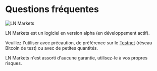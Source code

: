 # Questions fréquentes

<img :src="$withBase('/assets/lnm.png')" alt="LN Markets">

LN Markets est un logiciel en version alpha (en développement actif).

Veuillez l'utiliser avec précaution, de préférence sur le [Testnet](https://testnet.lnmarkets.com/) (réseau Bitcoin de test) ou avec de petites quantités.

LN Markets n'est assorti d'aucune garantie, utilisez-le à vos propres risques.
